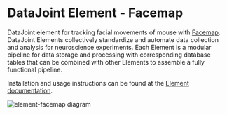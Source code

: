 # DataJoint Element - Facemap

DataJoint element for tracking facial movements of mouse with
[Facemap](https://github.com/MouseLand/facemap). DataJoint Elements
collectively standardize and automate data collection and analysis for neuroscience
experiments. Each Element is a modular pipeline for data storage and processing with
corresponding database tables that can be combined with other Elements to assemble a
fully functional pipeline.

Installation and usage instructions can be found at the 
[Element documentation](datajoint.com/docs/elements/element-facemap).

![element-facemap diagram](https://raw.githubusercontent.com/datajoint/element-facemap/main/images/attached_facemap_element.svg)